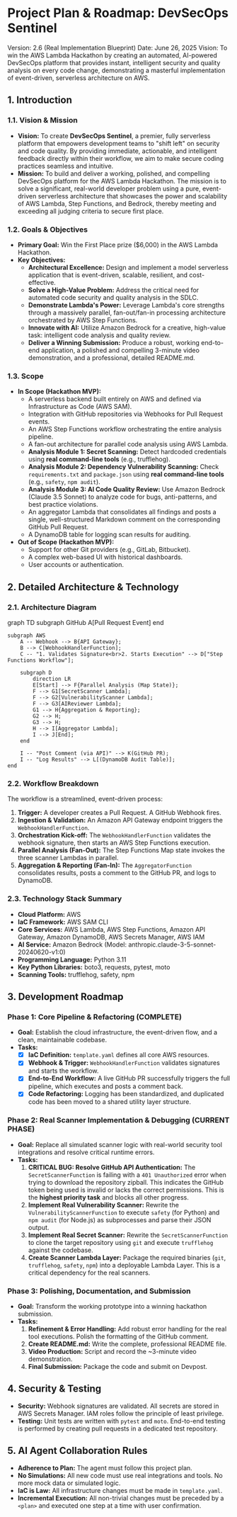 # **Project Plan & Roadmap: DevSecOps Sentinel**

Version: 2.6 (Real Implementation Blueprint)
Date: June 26, 2025
Vision: To win the AWS Lambda Hackathon by creating an automated, AI-powered DevSecOps platform that provides instant, intelligent security and quality analysis on every code change, demonstrating a masterful implementation of event-driven, serverless architecture on AWS.

## **1. Introduction**

### **1.1. Vision & Mission**

*   **Vision:** To create **DevSecOps Sentinel**, a premier, fully serverless platform that empowers development teams to "shift left" on security and code quality. By providing immediate, actionable, and intelligent feedback directly within their workflow, we aim to make secure coding practices seamless and intuitive.
*   **Mission:** To build and deliver a working, polished, and compelling DevSecOps platform for the AWS Lambda Hackathon. The mission is to solve a significant, real-world developer problem using a pure, event-driven serverless architecture that showcases the power and scalability of AWS Lambda, Step Functions, and Bedrock, thereby meeting and exceeding all judging criteria to secure first place.

### **1.2. Goals & Objectives**

*   **Primary Goal:** Win the First Place prize ($6,000) in the AWS Lambda Hackathon.
*   **Key Objectives:**
    *   **Architectural Excellence:** Design and implement a model serverless application that is event-driven, scalable, resilient, and cost-effective.
    *   **Solve a High-Value Problem:** Address the critical need for automated code security and quality analysis in the SDLC.
    *   **Demonstrate Lambda's Power:** Leverage Lambda's core strengths through a massively parallel, fan-out/fan-in processing architecture orchestrated by AWS Step Functions.
    *   **Innovate with AI:** Utilize Amazon Bedrock for a creative, high-value task: intelligent code analysis and quality review.
    *   **Deliver a Winning Submission:** Produce a robust, working end-to-end application, a polished and compelling 3-minute video demonstration, and a professional, detailed README.md.

### **1.3. Scope**

*   **In Scope (Hackathon MVP):**
    *   A serverless backend built entirely on AWS and defined via Infrastructure as Code (AWS SAM).
    *   Integration with GitHub repositories via Webhooks for Pull Request events.
    *   An AWS Step Functions workflow orchestrating the entire analysis pipeline.
    *   A fan-out architecture for parallel code analysis using AWS Lambda.
    *   **Analysis Module 1: Secret Scanning:** Detect hardcoded credentials using **real command-line tools** (e.g., trufflehog).
    *   **Analysis Module 2: Dependency Vulnerability Scanning:** Check `requirements.txt` and `package.json` using **real command-line tools** (e.g., `safety`, `npm audit`).
    *   **Analysis Module 3: AI Code Quality Review:** Use Amazon Bedrock (Claude 3.5 Sonnet) to analyze code for bugs, anti-patterns, and best practice violations.
    *   An aggregator Lambda that consolidates all findings and posts a single, well-structured Markdown comment on the corresponding GitHub Pull Request.
    *   A DynamoDB table for logging scan results for auditing.
*   **Out of Scope (Hackathon MVP):**
    *   Support for other Git providers (e.g., GitLab, Bitbucket).
    *   A complex web-based UI with historical dashboards.
    *   User accounts or authentication.

## **2. Detailed Architecture & Technology**

### **2.1. Architecture Diagram**

graph TD
    subgraph GitHub
        A[Pull Request Event]
    end

    subgraph AWS
        A -- Webhook --> B{API Gateway};
        B --> C[WebhookHandlerFunction];
        C -- "1. Validates Signature<br>2. Starts Execution" --> D["Step Functions Workflow"];

        subgraph D
            direction LR
            E[Start] --> F{Parallel Analysis (Map State)};
            F --> G1[SecretScanner Lambda];
            F --> G2[VulnerabilityScanner Lambda];
            F --> G3[AIReviewer Lambda];
            G1 --> H{Aggregation & Reporting};
            G2 --> H;
            G3 --> H;
            H --> I[Aggregator Lambda];
            I --> J[End];
        end

        I -- "Post Comment (via API)" --> K(GitHub PR);
        I -- "Log Results" --> L[(DynamoDB Audit Table)];
    end

### **2.2. Workflow Breakdown**

The workflow is a streamlined, event-driven process:

1.  **Trigger:** A developer creates a Pull Request. A GitHub Webhook fires.
2.  **Ingestion & Validation:** An Amazon API Gateway endpoint triggers the `WebhookHandlerFunction`.
3.  **Orchestration Kick-off:** The `WebhookHandlerFunction` validates the webhook signature, then starts an AWS Step Functions execution.
4.  **Parallel Analysis (Fan-Out):** The Step Functions Map state invokes the three scanner Lambdas in parallel.
5.  **Aggregation & Reporting (Fan-In):** The `AggregatorFunction` consolidates results, posts a comment to the GitHub PR, and logs to DynamoDB.

### **2.3. Technology Stack Summary**

*   **Cloud Platform:** AWS
*   **IaC Framework:** AWS SAM CLI
*   **Core Services:** AWS Lambda, AWS Step Functions, Amazon API Gateway, Amazon DynamoDB, AWS Secrets Manager, AWS IAM
*   **AI Service:** Amazon Bedrock (Model: anthropic.claude-3-5-sonnet-20240620-v1:0)
*   **Programming Language:** Python 3.11
*   **Key Python Libraries:** boto3, requests, pytest, moto
*   **Scanning Tools:** trufflehog, safety, npm

## **3. Development Roadmap**

### **Phase 1: Core Pipeline & Refactoring (COMPLETE)**

*   **Goal:** Establish the cloud infrastructure, the event-driven flow, and a clean, maintainable codebase.
*   **Tasks:**
    *   [x] **IaC Definition:** `template.yaml` defines all core AWS resources.
    *   [x] **Webhook & Trigger:** `WebhookHandlerFunction` validates signatures and starts the workflow.
    *   [x] **End-to-End Workflow:** A live GitHub PR successfully triggers the full pipeline, which executes and posts a comment back.
    *   [x] **Code Refactoring:** Logging has been standardized, and duplicated code has been moved to a shared utility layer structure.

### **Phase 2: Real Scanner Implementation & Debugging (CURRENT PHASE)**

*   **Goal:** Replace all simulated scanner logic with real-world security tool integrations and resolve critical runtime errors.
*   **Tasks:**
    1.  **CRITICAL BUG: Resolve GitHub API Authentication:** The `SecretScannerFunction` is failing with a `401 Unauthorized` error when trying to download the repository zipball. This indicates the GitHub token being used is invalid or lacks the correct permissions. This is the **highest priority task** and blocks all other progress.
    2.  **Implement Real Vulnerability Scanner:** Rewrite the `VulnerabilityScannerFunction` to execute `safety` (for Python) and `npm audit` (for Node.js) as subprocesses and parse their JSON output.
    3.  **Implement Real Secret Scanner:** Rewrite the `SecretScannerFunction` to clone the target repository using `git` and execute `trufflehog` against the codebase.
    4.  **Create Scanner Lambda Layer:** Package the required binaries (`git`, `trufflehog`, `safety`, `npm`) into a deployable Lambda Layer. This is a critical dependency for the real scanners.

### **Phase 3: Polishing, Documentation, and Submission**

*   **Goal:** Transform the working prototype into a winning hackathon submission.
*   **Tasks:**
    1.  **Refinement & Error Handling:** Add robust error handling for the real tool executions. Polish the formatting of the GitHub comment.
    2.  **Create README.md:** Write the complete, professional README file.
    3.  **Video Production:** Script and record the ~3-minute video demonstration.
    4.  **Final Submission:** Package the code and submit on Devpost.

## **4. Security & Testing**

*   **Security:** Webhook signatures are validated. All secrets are stored in AWS Secrets Manager. IAM roles follow the principle of least privilege.
*   **Testing:** Unit tests are written with `pytest` and `moto`. End-to-end testing is performed by creating pull requests in a dedicated test repository.

## **5. AI Agent Collaboration Rules**

*   **Adherence to Plan:** The agent must follow this project plan.
*   **No Simulations:** All new code must use real integrations and tools. No more mock data or simulated logic.
*   **IaC is Law:** All infrastructure changes must be made in `template.yaml`.
*   **Incremental Execution:** All non-trivial changes must be preceded by a `<plan>` and executed one step at a time with user confirmation.
